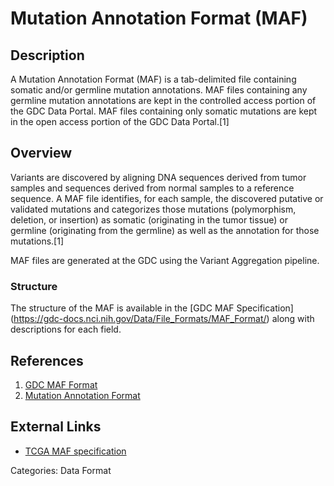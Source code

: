 # Mutation Annotation Format (MAF) #
## Description ##
A Mutation Annotation Format (MAF) is a tab-delimited file containing somatic and/or germline mutation annotations. MAF files containing any germline mutation annotations are kept in the controlled access portion of the GDC Data Portal. MAF files containing only somatic mutations are kept in the open access portion of the GDC Data Portal.[1]

## Overview ##
Variants are discovered by aligning DNA sequences derived from tumor samples and sequences derived from normal samples to a reference sequence. A MAF file identifies, for each sample, the discovered putative or validated mutations and categorizes those mutations (polymorphism, deletion, or insertion) as somatic (originating in the tumor tissue) or germline (originating from the germline) as well as the annotation for those mutations.[1]

MAF files are generated at the GDC using the Variant Aggregation pipeline.

### Structure ###
The structure of the MAF is available in the [GDC MAF Specification] (https://gdc-docs.nci.nih.gov/Data/File_Formats/MAF_Format/) along with descriptions for each field.

## References ##
1. [GDC MAF Format](https://gdc-docs.nci.nih.gov/Data/File_Formats/MAF_Format/)
2. [Mutation Annotation Format](https://wiki.nci.nih.gov/display/TCGA/Mutation+Annotation+Format)

## External Links ##
* [TCGA MAF specification](https://wiki.nci.nih.gov/display/TCGA/Mutation+Annotation+Format+(MAF)+Specification)


Categories: Data Format
